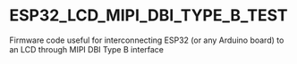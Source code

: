 # ESP32_LCD_MIPI_DBI_TYPE_B_TEST
Firmware code useful for interconnecting ESP32 (or any Arduino board) to an LCD through MIPI DBI Type B interface

